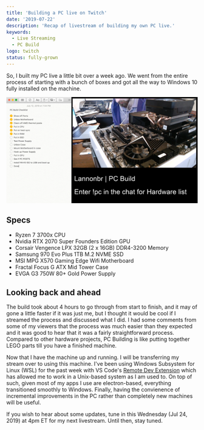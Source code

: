 ```yaml
---
title: 'Building a PC live on Twitch'
date: '2019-07-22'
description: 'Recap of livestream of building my own PC live.'
keywords:
  - Live Streaming
  - PC Build
logo: twitch
status: fully-grown
---
```


So, I built my PC live a little bit over a week ago. We went from the entire process of starting with a bunch of boxes and got all the way to Windows 10 fully installed on the machine.

![PC Build Stream Screenshot](PCBuildStream.png)

## Specs

- Ryzen 7 3700x CPU
- Nvidia RTX 2070 Super Founders Edition GPU
- Corsair Vengence LPX 32GB (2 x 16GB) DDR4-3200 Memory
- Samsung 970 Evo Plus 1TB M.2 NVME SSD
- MSI MPG X570 Gaming Edge Wifi Motherboard
- Fractal Focus G ATX Mid Tower Case
- EVGA G3 750W 80+ Gold Power Supply

## Looking back and ahead

The build took about 4 hours to go through from start to finish, and it may of gone a little faster if it was just me, but I thought it would be cool if I streamed the process and discussed what I did. I had some comments from some of my viewers that the process was much easier than they expected and it was good to hear that it was a fairly straightforward process. Compared to other hardware projects, PC Building is like putting together LEGO parts till you have a finished machine.

Now that I have the machine up and running. I will be transferring my stream over to using this machine. I've been using Windows Subsystem for Linux (WSL) for the past week with VS Code's [Remote Dev Extension](https://code.visualstudio.com/docs/remote/wsl) which has allowed me to work in a Unix-based system as I am used to. On top of such, given most of my apps I use are electron-based, everything transitioned smoothly to Windows. Finally, having the convienence of incremental improvements in the PC rather than completely new machines will be useful.

If you wish to hear about some updates, tune in this Wednesday (Jul 24, 2019) at 4pm ET for my next livestream. Until then, stay tuned.
